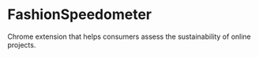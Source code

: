# FashionSpeedometer
Chrome extension that helps consumers assess the sustainability of online projects.

